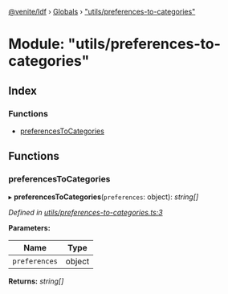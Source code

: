 [@venite/ldf](../README.md) › [Globals](../globals.md) › ["utils/preferences-to-categories"](_utils_preferences_to_categories_.md)

# Module: "utils/preferences-to-categories"

## Index

### Functions

* [preferencesToCategories](_utils_preferences_to_categories_.md#preferencestocategories)

## Functions

###  preferencesToCategories

▸ **preferencesToCategories**(`preferences`: object): *string[]*

*Defined in [utils/preferences-to-categories.ts:3](https://github.com/gbj/venite/blob/c7c091c2/ldf/src/utils/preferences-to-categories.ts#L3)*

**Parameters:**

Name | Type |
------ | ------ |
`preferences` | object |

**Returns:** *string[]*
